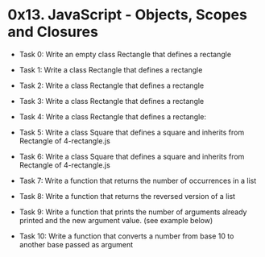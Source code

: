 # 0x13. JavaScript - Objects, Scopes and Closures

- Task 0:
Write an empty class Rectangle that defines a rectangle

- Task 1:
Write a class Rectangle that defines a rectangle

- Task 2:
Write a class Rectangle that defines a rectangle

- Task 3:
Write a class Rectangle that defines a rectangle

- Task 4:
Write a class Rectangle that defines a rectangle:

- Task 5:
Write a class Square that defines a square and inherits from Rectangle of 4-rectangle.js

- Task 6:
Write a class Square that defines a square and inherits from Rectangle of 4-rectangle.js

- Task 7:
Write a function that returns the number of occurrences in a list

- Task 8:
Write a function that returns the reversed version of a list

- Task 9:
Write a function that prints the number of arguments already printed and the new argument value. (see example below)

- Task 10:
Write a function that converts a number from base 10 to another base passed as argument
